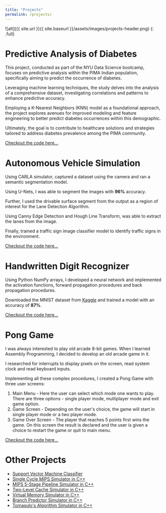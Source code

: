 ```yaml
---
title: "Projects"
permalink: /projects/
---
```


![alt]({{ site.url }}{{ site.baseurl }}/assets/images/projects-header.png)
{: .full}

# Predictive Analysis of Diabetes

This project, conducted as part of the NYU Data Science bootcamp, focuses on predictive analysis within the PIMA Indian population, specifically aiming to predict the occurrence of diabetes. 

Leveraging machine learning techniques, the study delves into the analysis of a comprehensive dataset, investigating correlations and patterns to enhance predictive accuracy. 

Employing a K-Nearest Neighbors (KNN) model as a foundational approach, the project explores avenues for improved modeling and feature engineering to better predict diabetes occurrences within this demographic. 

Ultimately, the goal is to contribute to healthcare solutions and strategies tailored to address diabetes prevalence among the PIMA community.

[Checkout the code here...](https://github.com/rugvedmhatre/NYU-Data-Science-Bootcamp/blob/main/Project/Project-Analysis.ipynb)

# Autonomous Vehicle Simulation

Using CARLA simulator, captured a dataset using the camera and ran a semantic segmentation model.

Using U-Nets, I was able to segment the images with **96%** accuracy.

Further, I used the drivable surface segment from the output as a region of interest for the Lane Detection Algorithm.

Using Canny Edge Detection and Hough Line Transform, was able to extract the lanes from the image.

Finally, trained a traffic sign image classifier model to identify traffic signs in the environment.

[Checkout the code here...](https://github.com/rugvedmhatre/autonomous-vehicle/blob/main/image-semantic-segmentation.ipynb)

# Handwritten Digit Recognizer

Using Python NumPy arrays, I developed a neural network and implemented the activation functions, forward propagation procedures and back propagation procedures.

Downloaded the MNIST dataset from [Kaggle](https://www.kaggle.com/competitions/digit-recognizer/data) and trained a model with an accuracy of **87%**.

[Checkout the code here...](https://github.com/rugvedmhatre/handwritten-digit-recognizer/blob/main/Handwritten%20Digit%20Recognizer%20using%20Neural%20Network.ipynb)

# Pong Game

I was always interested to play old arcade 8-bit games. When I learned Assembly Programming, I decided to develop an old arcade game in it.

I researched for interrupts to display pixels on the screen, read system clock and read keyboard inputs. 

Implementing all these complex procedures, I created a Pong Game with three user screens:
1. Main Menu - Here the user can select which mode one wants to play. There are three options - single player mode, multiplayer mode and exit game option.
2. Game Screen - Depending on the user's choice, the game will start in single player mode or a two player mode.
3. Game Over Screen - The player that reaches 5 points first wins the game. On this screen the result is declared and the user is given a choice to restart the game or quit to main menu.

[Checkout the code here...](https://github.com/rugvedmhatre/pong/blob/main/PONG.ASM)

# Other Projects

- [Support Vector Machine Classifier](https://github.com/rugvedmhatre/SVM-Classifier)
- [Single Cycle MIPS Simulator in C++](https://github.com/rugvedmhatre/MIPS-Simulator)
- [MIPS 5-Stage Pipeline Simulator in C++](https://github.com/rugvedmhatre/MIPS-Pipeline-Simulator)
- [Two-Level Cache Simulator in C++](https://github.com/rugvedmhatre/Cache-Simulator)
- [Virtual Memory Simulator in C++](https://github.com/rugvedmhatre/Virtual-Memory-Simulator)
- [Branch Predictor Simulator in C++](https://github.com/rugvedmhatre/Branch-Predictor)
- [Tomasulo's Algorithm Simulator in C++](https://github.com/rugvedmhatre/Tomasulos-Algorithm)